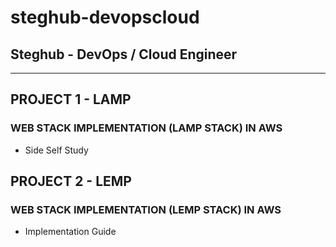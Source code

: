 # steghub-devopscloud
## Steghub - DevOps / Cloud Engineer
---
## PROJECT 1 - LAMP
### WEB STACK IMPLEMENTATION (LAMP STACK) IN AWS
- Side Self Study

## PROJECT 2 - LEMP
### WEB STACK IMPLEMENTATION (LEMP STACK) IN AWS
- Implementation Guide

